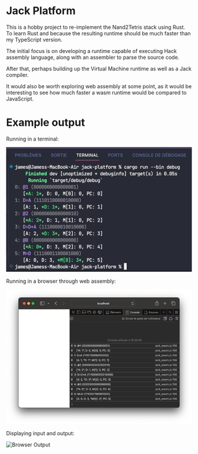 # Jack Platform

This is a hobby project to re-implement the Nand2Tetris stack using Rust. To learn Rust and because the resulting runtime should be much faster than my TypeScript version.

The initial focus is on developing a runtime capable of executing Hack assembly language, along with an assembler to parse the source code.

After that, perhaps building up the Virtual Machine runtime as well as a Jack compiler.

It would also be worth exploring web assembly at some point, as it would be interesting to see how much faster a wasm runtime would be compared to JavaScript.

# Example output

Running in a terminal:

![Console Output](./img/console.png)

Running in a browser through web assembly:

![Browser Output](./img/browser.png)

Displaying input and output:

![Browser Output](./img/output.png)
